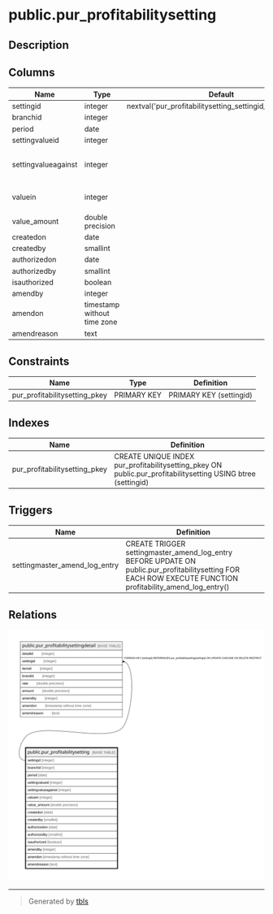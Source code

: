 # public.pur_profitabilitysetting

## Description

## Columns

| Name | Type | Default | Nullable | Children | Parents | Comment |
| ---- | ---- | ------- | -------- | -------- | ------- | ------- |
| settingid | integer | nextval('pur_profitabilitysetting_settingid_seq'::regclass) | false | [public.pur_profitabilitysettingdetail](public.pur_profitabilitysettingdetail.md) |  |  |
| branchid | integer |  | true |  |  |  |
| period | date |  | true |  |  |  |
| settingvalueid | integer |  | true |  |  |  |
| settingvalueagainst | integer |  | true |  |  | 0 -> None<br>1 -> Brand<br>2 -> Item |
| valuein | integer |  | true |  |  | 0 -> Rate<br>1 -> Amount |
| value_amount | double precision |  | true |  |  |  |
| createdon | date |  | true |  |  |  |
| createdby | smallint |  | true |  |  |  |
| authorizedon | date |  | true |  |  |  |
| authorizedby | smallint |  | true |  |  |  |
| isauthorized | boolean |  | true |  |  |  |
| amendby | integer |  | true |  |  |  |
| amendon | timestamp without time zone |  | true |  |  |  |
| amendreason | text |  | true |  |  |  |

## Constraints

| Name | Type | Definition |
| ---- | ---- | ---------- |
| pur_profitabilitysetting_pkey | PRIMARY KEY | PRIMARY KEY (settingid) |

## Indexes

| Name | Definition |
| ---- | ---------- |
| pur_profitabilitysetting_pkey | CREATE UNIQUE INDEX pur_profitabilitysetting_pkey ON public.pur_profitabilitysetting USING btree (settingid) |

## Triggers

| Name | Definition |
| ---- | ---------- |
| settingmaster_amend_log_entry | CREATE TRIGGER settingmaster_amend_log_entry BEFORE UPDATE ON public.pur_profitabilitysetting FOR EACH ROW EXECUTE FUNCTION profitability_amend_log_entry() |

## Relations

![er](public.pur_profitabilitysetting.svg)

---

> Generated by [tbls](https://github.com/k1LoW/tbls)
